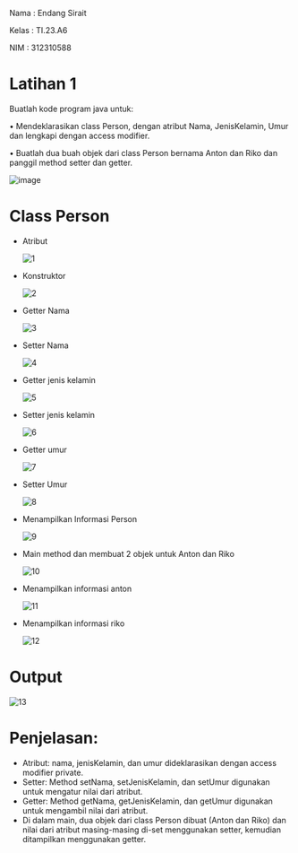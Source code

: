 
Nama  : Endang Sirait

Kelas : TI.23.A6

NIM   : 312310588

# Latihan 1
Buatlah kode program java untuk:

• Mendeklarasikan class Person, dengan
atribut Nama, JenisKelamin, Umur dan
lengkapi dengan access modifier.

• Buatlah dua buah objek dari class Person
bernama Anton dan Riko dan panggil
method setter dan getter.

![image](https://github.com/user-attachments/assets/91aa6572-8ba9-46be-bd3f-e45e1e4f68ce)

# Class Person
* Atribut
  
  ![1](https://github.com/user-attachments/assets/781b28aa-73bf-402b-9795-7d92c133a1d0)

* Konstruktor
  
  ![2](https://github.com/user-attachments/assets/d827a3ff-431d-436b-9d24-8c504762582f)

* Getter Nama
  
    ![3](https://github.com/user-attachments/assets/d4ed28b9-30ec-4a92-a81e-678bad5f88bd)

* Setter Nama
  
  ![4](https://github.com/user-attachments/assets/ab80b623-5ae6-46c5-945a-39318533d848)

* Getter jenis kelamin
  
  ![5](https://github.com/user-attachments/assets/8abe6382-8d19-42c8-8eec-4241ce1e9cad)

* Setter jenis kelamin
  
    ![6](https://github.com/user-attachments/assets/64c7d2f8-0a91-4db8-8cf8-a661b4478bea)

* Getter umur
  
    ![7](https://github.com/user-attachments/assets/f41bf4dc-d616-4324-8a5c-acd59a0ffc56)

* Setter Umur
  
  ![8](https://github.com/user-attachments/assets/3c8db3de-4907-44cc-8e2c-335a6c29f5a2)

* Menampilkan Informasi Person
  
     ![9](https://github.com/user-attachments/assets/7862e400-de78-46da-925a-0f752b52c0f4)

*  Main method dan membuat 2 objek untuk Anton dan Riko
  
   ![10](https://github.com/user-attachments/assets/ca33b187-fac4-4356-a1ed-1c7a0fbde4e1)

* Menampilkan informasi anton
  
   ![11](https://github.com/user-attachments/assets/af472412-50c7-4928-899e-b0d2d9bcf803)

* Menampilkan informasi riko
  
  ![12](https://github.com/user-attachments/assets/9c0cbfb3-fdf8-4650-b0b2-0f7a65b74c83)


# Output

![13](https://github.com/user-attachments/assets/176b1f39-0bfc-4b7d-8cab-610e572c48f5)

# Penjelasan:
* Atribut: nama, jenisKelamin, dan umur dideklarasikan dengan access modifier private.
* Setter: Method setNama, setJenisKelamin, dan setUmur digunakan untuk mengatur nilai dari atribut.
* Getter: Method getNama, getJenisKelamin, dan getUmur digunakan untuk mengambil nilai dari atribut.
* Di dalam main, dua objek dari class Person dibuat (Anton dan Riko) dan nilai dari atribut masing-masing di-set menggunakan setter, kemudian ditampilkan menggunakan getter.





      






